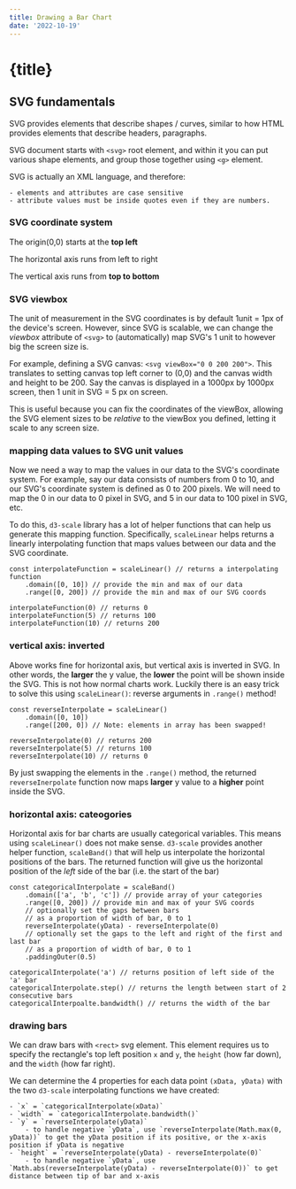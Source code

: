 ```yaml
---
title: Drawing a Bar Chart
date: '2022-10-19'
---
```


<script>
    import GovtBalanceChart from './components/GovtBalanceChart.svelte';
</script>

# {title}

## SVG fundamentals

SVG provides elements that describe shapes / curves, similar to how HTML provides elements that describe headers, paragraphs.

SVG document starts with `<svg>` root element, and within it you can put various shape elements, and group those together using `<g>` element.

SVG is actually an XML language, and therefore:

    - elements and attributes are case sensitive
    - attribute values must be inside quotes even if they are numbers.

### SVG coordinate system

The origin(0,0) starts at the **top left**

The horizontal axis runs from left to right

The vertical axis runs from **top to bottom**

### SVG viewbox

The unit of measurement in the SVG coordinates is by default 1unit = 1px of the device's screen.
However, since SVG is scalable, we can change the _viewbox_ attribute of `<svg>` to (automatically) map SVG's 1 unit to however big the screen size is.

For example, defining a SVG canvas: `<svg viewBox="0 0 200 200">`. This translates to setting canvas top left corner to (0,0) and the canvas width and height to be 200. Say the canvas is displayed in a 1000px by 1000px screen, then 1 unit in SVG = 5 px on screen.

This is useful because you can fix the coordinates of the viewBox, allowing the SVG element sizes to be _relative_ to the viewBox you defined, letting it scale to any screen size.

### mapping data values to SVG unit values

Now we need a way to map the values in our data to the SVG's coordinate system.
For example, say our data consists of numbers from 0 to 10, and our SVG's coordinate system is defined as 0 to 200 pixels. We will need to map the 0 in our data to 0 pixel in SVG, and 5 in our data to 100 pixel in SVG, etc.

To do this, `d3-scale` library has a lot of helper functions that can help us generate this mapping function. Specifically, `scaleLinear` helps returns a linearly interpolating function that maps values between our data and the SVG coordinate.

```
const interpolateFunction = scaleLinear() // returns a interpolating function
    .domain([0, 10]) // provide the min and max of our data
    .range([0, 200]) // provide the min and max of our SVG coords

interpolateFunction(0) // returns 0
interpolateFunction(5) // returns 100
interpolateFunction(10) // returns 200
```

### vertical axis: inverted

Above works fine for horizontal axis, but vertical axis is inverted in SVG.
In other words, the **larger** the y value, the **lower** the point will be shown inside the SVG.
This is not how normal charts work.
Luckily there is an easy trick to solve this using `scaleLinear()`: reverse arguments in `.range()` method!

```
const reverseInterpolate = scaleLinear()
    .domain([0, 10])
    .range([200, 0]) // Note: elements in array has been swapped!

reverseInterpolate(0) // returns 200
reverseInterpolate(5) // returns 100
reverseInterpolate(10) // returns 0
```

By just swapping the elements in the `.range()` method, the returned `reverseInerpolate` function now maps **larger** y value to a **higher** point inside the SVG.

### horizontal axis: cateogories

Horizontal axis for bar charts are usually categorical variables. This means using `scaleLinear()` does not make sense.
`d3-scale` provides another helper function, `scaleBand()` that will help us interpolate the horizontal positions of the bars.
The returned function will give us the horizontal position of the _left_ side of the bar (i.e. the start of the bar)

```
const categoricalInterpolate = scaleBand()
    .domain(['a', 'b', 'c']) // provide array of your categories
    .range([0, 200]) // provide min and max of your SVG coords
    // optionally set the gaps between bars
    // as a proportion of width of bar, 0 to 1
    reverseInterpolate(yData) - reverseInterpolate(0)
    // optionally set the gaps to the left and right of the first and last bar
    // as a proportion of width of bar, 0 to 1
    .paddingOuter(0.5)

categoricalInterpolate('a') // returns position of left side of the 'a' bar
categoricalInterpolate.step() // returns the length between start of 2 consecutive bars
categoricalInterpoalte.bandwidth() // returns the width of the bar
```

### drawing bars

We can draw bars with `<rect>` svg element.
This element requires us to specify the rectangle's top left position `x` and `y`, the `height` (how far down), and the `width` (how far right).

We can determine the 4 properties for each data point `(xData, yData)` with the two `d3-scale` interpolating functions we have created:

    - `x` = `categoricalInterpolate(xData)`
    - `width` = `categoricalInterpolate.bandwidth()`
    - `y` = `reverseInterpolate(yData)`
        - to handle negative `yData`, use `reverseInterpolate(Math.max(0, yData))` to get the yData position if its positive, or the x-axis position if yData is negative
    - `height` = `reverseInterpolate(yData) - reverseInterpolate(0)`
        - to handle negative `yData`, use `Math.abs(reverseInterpolate(yData) - reverseInterpolate(0))` to get distance between tip of bar and x-axis

<GovtBalanceChart/>
